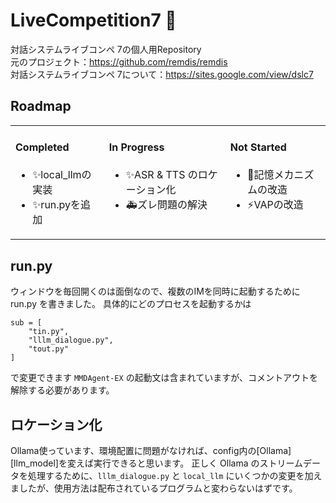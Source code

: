# LiveCompetition7 👋  
対話システムライブコンペ 7の個人用Repository   
元のプロジェクト：https://github.com/remdis/remdis   
対話システムライブコンペ 7について：https://sites.google.com/view/dslc7  

## Roadmap
<table  align="center" width="100%">
<tr>
<td valign="top">

#### Completed
- :sparkles:local_llmの実装
- :sparkles:run.pyを追加

</td>
<td valign="top">

#### In Progress
- :sparkles:ASR & TTS のロケーション化
- :ambulance:ズレ問題の解決

</td>
<td valign="top">

#### Not Started
- :art:記憶メカニズムの改造
- :zap:VAPの改造

</tr></td>

</tr>
</table>

## run.py
ウィンドウを毎回開くのは面倒なので、複数のIMを同時に起動するために run.py を書きました。
具体的にどのプロセスを起動するかは
```
sub = [
    "tin.py",
    "lllm_dialogue.py",
    "tout.py"
]
```
で変更できます
`MMDAgent-EX` の起動文は含まれていますが、コメントアウトを解除する必要があります。

## ロケーション化
Ollama使っています、環境配置に問題がなければ、config内の[Ollama][llm_model]を変えば実行できると思います。
正しく Ollama のストリームデータを処理するために、`lllm_dialogue.py` と `local_llm` にいくつかの変更を加えましたが、使用方法は配布されているプログラムと変わらないはずです。